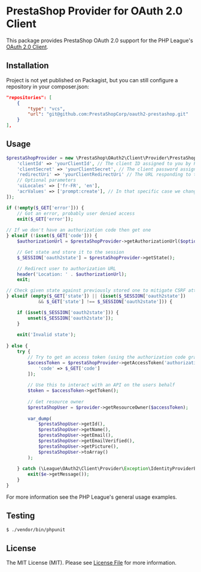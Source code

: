 # PrestaShop Provider for OAuth 2.0 Client

This package provides PrestaShop OAuth 2.0 support for the PHP League's [OAuth 2.0 Client](https://github.com/thephpleague/oauth2-client).

## Installation

[//]: # (```)

[//]: # (composer require prestashopcorp/oauth2-prestashop)

[//]: # (```)

Project is not yet published on Packagist, but you can still configure a repository in your composer.json:

```json
"repositories": [
    {
        "type": "vcs",
        "url": "git@github.com:PrestaShopCorp/oauth2-prestashop.git"
    }
],
```

## Usage

```php
$prestaShopProvider = new \PrestaShop\OAuth2\Client\Provider\PrestaShop([
    'clientId' => 'yourClientId', // The client ID assigned to you by PrestaShop
    'clientSecret' => 'yourClientSecret', // The client password assigned to you by PrestaShop
    'redirectUri' => 'yourClientRedirectUri' // The URL responding to the code flow implemented here
    // Optional parameters
    'uiLocales' => ['fr-FR', 'en'],
    'acrValues' => ['prompt:create'], // In that specific case we change the default prompt to the "register" page
]);

if (!empty($_GET['error'])) {
    // Got an error, probably user denied access
    exit($_GET['error']);
    
// If we don't have an authorization code then get one
} elseif (!isset($_GET['code'])) {
    $authorizationUrl = $prestaShopProvider->getAuthorizationUrl($options);

    // Get state and store it to the session
    $_SESSION['oauth2state'] = $prestaShopProvider->getState();

    // Redirect user to authorization URL
    header('Location: ' . $authorizationUrl);
    exit;

// Check given state against previously stored one to mitigate CSRF attack
} elseif (empty($_GET['state']) || (isset($_SESSION['oauth2state']) 
            && $_GET['state'] !== $_SESSION['oauth2state'])) {

    if (isset($_SESSION['oauth2state'])) {
        unset($_SESSION['oauth2state']);
    }
    
    exit('Invalid state');
    
} else {
    try {
        // Try to get an access token (using the authorization code grant)
        $accessToken = $prestaShopProvider->getAccessToken('authorization_code', [
            'code' => $_GET['code']
        ]);
    
        // Use this to interact with an API on the users behalf
        $token = $accessToken->getToken();
        
        // Get resource owner
        $prestaShopUser = $provider->getResourceOwner($accessToken);
        
        var_dump(
            $prestaShopUser->getId(),
            $prestaShopUser->getName(),
            $prestaShopUser->getEmail(),
            $prestaShopUser->getEmailVerified(),
            $prestaShopUser->getPicture(),
            $prestaShopUser->toArray()
        );
    
    } catch (\League\OAuth2\Client\Provider\Exception\IdentityProviderException $e) {
        exit($e->getMessage());
    }
}
```

For more information see the PHP League's general usage examples.

## Testing

``` bash
$ ./vendor/bin/phpunit
```

## License

The MIT License (MIT). Please see [License File](https://github.com/prestashopcorp/oauth2-prestashop/blob/master/LICENSE) for more information.